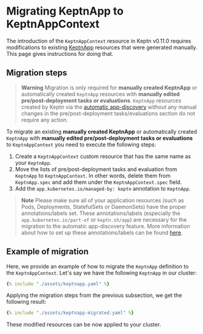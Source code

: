 # Migrating KeptnApp to KeptnAppContext

The introduction of the `KeptnAppContext` resource
in Keptn v0.11.0
requires modifications to existing
[KeptnApp](../../reference/crd-reference/app.md)
resources that were generated manually.
This page gives instructions for doing that.

## Migration steps

> **Warning**
Migration is only required for
**manually created KeptnApp** or
automatically created `KeptnApp` resources with
**manually edited pre/post-deployment tasks or evaluations**.
`KeptnApp` resources created by Keptn via the
[automatic app-discovery](../../guides/auto-app-discovery.md)
without any manual changes in the pre/post-deployment
tasks/evaluations section do not require any action.

To migrate an existing **manually created KeptnApp** or
automatically created `KeptnApp` with
**manually edited pre/post-deployment tasks or evaluations**
to `KeptnAppContext` you need to execute the following steps:

1. Create a `KeptnAppContext` custom resource that has the same name
as your `KeptnApp`.
2. Move the lists of pre/post-deployment tasks and evaluation from `KeptnApp`
to `KeptnAppContext`.
In other words, delete them from `KeptnApp.spec` and add them under the `KeptnAppContext.spec` field.
3. Add the `app.kubernetes.io/managed-by: keptn` annotation
to `KeptnApp`.

> **Note**
Please make sure all of your application resources
(such as Pods, Deployments, StatefulSets or DaemonSets)
have the proper annotations/labels set.
These annotations/labels (especially the
`app.kubernetes.io/part-of` or `keptn.sh/app`)
are necessary for the migration to the
automatic app-discovery feature.
More information about how to set up these annotations/labels
can be found [here](../../guides/integrate.md#basic-annotations).

## Example of migration

Here, we provide an example of how to
migrate the `KeptnApp` definition to the `KeptnAppContext`.
Let's say we have the following `KeptnApp` in our cluster:

```yaml
{% include "./assets/keptnapp.yaml" %}
```

Applying the migration steps from the previous subsection, we get the
following result:

```yaml
{% include "./assets/keptnapp-migrated.yaml" %}
```

These modified resources can be now applied to your cluster.
